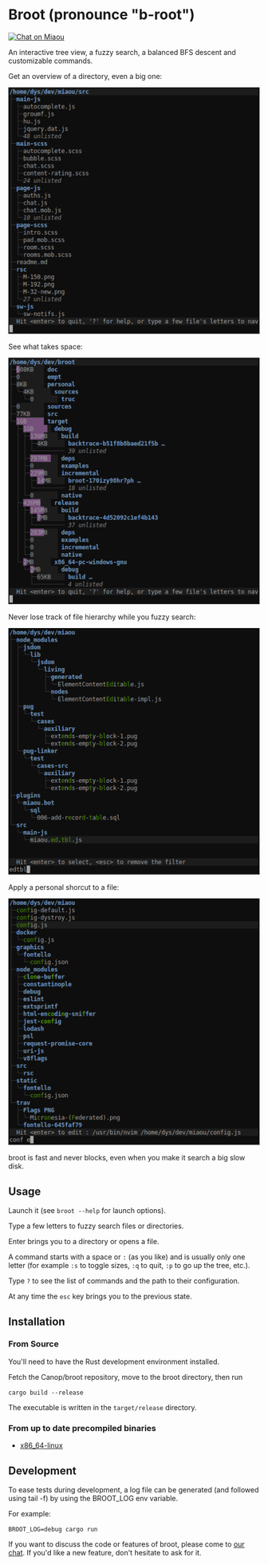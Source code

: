 # Broot (pronounce "b-root")

[![Chat on Miaou](https://miaou.dystroy.org/static/shields/room-fr.svg?v=1)](https://miaou.dystroy.org/3?Code_et_Croissants)

An interactive tree view, a fuzzy search, a balanced BFS descent and customizable commands.

Get an overview of a directory, even a big one:

![overview](doc/20181215-overview.png)

See what takes space:

![size](doc/20181215-only-folders-with-size.png)

Never lose track of file hierarchy while you fuzzy search:

![size](doc/20181215-search.png)

Apply a personal shorcut to a file:

![size](doc/20181215-edit.png)

broot is fast and never blocks, even when you make it search a big slow disk.

## Usage

Launch it (see `broot --help` for launch options).

Type a few letters to fuzzy search files or directories.

Enter brings you to a directory or opens a file.

A command starts with a space or `:` (as you like) and is usually only one letter (for example `:s` to toggle sizes, `:q` to quit, `:p` to go up the tree, etc.).

Type `?` to see the list of commands and the path to their configuration.

At any time the `esc` key brings you to the previous state.

## Installation

### From Source

You'll need to have the Rust development environment installed.

Fetch the Canop/broot repository, move to the broot directory, then run

    cargo build --release

The executable is written in the `target/release` directory.


### From up to date precompiled binaries

* [x86_64-linux](https://dystroy.org/broot/x86_64-linux/broot)

## Development

To ease tests during development, a log file can be generated (and followed using tail -f) by using the BROOT_LOG env variable.

For example:

    BROOT_LOG=debug cargo run

If you want to discuss the code or features of broot, please come to [our chat](https://miaou.dystroy.org/3?Code_et_Croissants). If you'd like a new feature, don't hesitate to ask for it.

